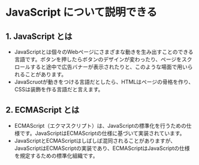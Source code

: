 # JavaScript について説明できる

## 1. JavaScript とは

- JavaScriptとは個々のWebページにさまざまな動きを生み出すことのできる言語です。ボタンを押したらボタンのデザインが変わったり、ページをスクロールすると途中で広告バナーが表示されたりと、このような場面で用いられることがあります。
- JavaScruotが動きをつける言語だとしたら、HTMLはページの骨格を作り、CSSは装飾を作る言語だと言えます。

## 2. ECMAScript とは

- ECMAScript（エクマスクリプト）は、JavaScriptの標準化を行うための仕様です。JavaScriptはECMAScriptの仕様に基づいて実装されています。
- JavaScriptとECMAScriptはしばしば混同されることがありますが、JavaScriptはECMAScriptの実装であり、ECMAScriptはJavaScriptの仕様を規定するための標準化組織です。

